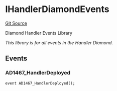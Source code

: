 # IHandlerDiamondEvents
[Git Source](https://github.com/thrackle-io/tron/blob/759037970009f24ec0ac5995bf26019f0b6997be/src/common/IEvents.sol)

Diamond Handler Events Library

*This library is for all events in the Handler Diamond.*


## Events
### AD1467_HandlerDeployed

```solidity
event AD1467_HandlerDeployed();
```

